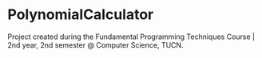 # PolynomialCalculator
Project created during the Fundamental Programming Techniques Course | 2nd year, 2nd semester @ Computer Science, TUCN.
